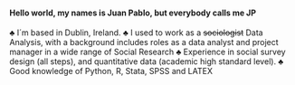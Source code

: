 
#### Hello world, my names is Juan Pablo, but everybody calls me JP

 ♣ I´m based in Dublin, Ireland.
 ♣ I used to work as a ~~sociologist~~ Data Analysis, with a background includes roles as a data analyst and project manager in a wide range of Social Research
 ♣ Experience in social survey design (all steps), and quantitative data (academic high standard level).
 ♣ Good knowledge of Python, R, Stata, SPSS and LATEX 
<!--
**jppalmab/jppalmab** is a ✨ _special_ ✨ repository because its `README.md` (this file) appears on your GitHub profile.

#### What I'm focusing on 👨‍💻

Currently improving my Python skills: Universityt of Michigan Specialization in Coursera.

#### 📫 How to reach me 
<p align='left'>
<a target="_blank" href="mailto:jppalmab@gmail.com"><img src="https://img.shields.io/badge/-Gmail-D14836?style=for-the-badge&logo=Gmail&logoColor=white"></img></a>
<a href="https://www.linkedin.com/in/juan-pablo-palma-b-9b9574b7//"><img height="30" src="https://github.com/stephenajulu/WaylonWalker/blob/main/icon/linkedin.png?raw=true"></a>&nbsp;&nbsp;
<a href="https://twitter.com/jppalmab"><img height="30" src="https://github.com/stephenajulu/WaylonWalker/blob/main/icon/twitter.png?raw=true"></a>&nbsp;&nbsp;
<a href="https://www.instagram.com/jppalmab/"><img height="30" src="https://github.com/stephenajulu/WaylonWalker/blob/main/icon/instagram.jpg?raw=true"></a>
</p>

 <img src=giphy.gif width="170px">

